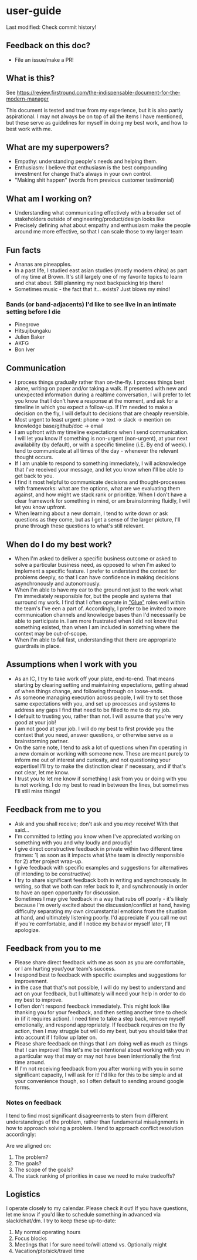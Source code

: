 # user-guide
Last modified: Check commit history!

## Feedback on this doc?
- File an issue/make a PR!

## What is this?
See https://review.firstround.com/the-indispensable-document-for-the-modern-manager

This document is tested and true from my experience, but it is also partly aspirational. I may not always be on top of all the items I have mentioned, but these serve as guidelines for myself in doing my best work, and how to best work with me.

## What are my superpowers?
- Empathy: understanding people's needs and helping them.
- Enthusiasm: I believe that enthusiasm is the best compounding investment for change that's always in your own control.
- "Making shit happen" (words from previous customer testimonial)

## What am I working on?
- Understanding what communicating effectively with a broader set of stakeholders outside of engineering/product/design looks like
- Precisely defining what about empathy and enthusiasm make the people around me more effective, so that I can scale those to my larger team

## Fun facts
- Ananas are pineapples.
- In a past life, I studied east asian studies (mostly modern china) as part of my time at Brown. It's still largely one of my favorite topics to learn and chat about. Still planning my next backpacking trip there!
- Sometimes music - the fact that it... exists? Just blows my mind!

### Bands (or band-adjacents) I'd like to see live in an intimate setting before I die
- Pinegrove
- Hitsujibungaku
- Julien Baker
- AKFG
- Bon Iver

## Communication
- I process things gradually rather than on-the-fly. I process things best alone, writing on paper and/or taking a walk. If presented with new and unexpected information during a realtime conversation, I will prefer to let you know that I don't have a response at the moment, and ask for a timeline in which you expect a follow-up. If  I'm needed to make a decision on the fly, I will default to decisions that are cheaply reversible.
- Most urgent to least urgent: phone -> text -> slack -> mention on knowledge base/github/doc -> email
- I am upfront with my timeline expectations when I send communication. I will let you know if something is non-urgent (non-urgent), at your next availability (by default), or with a specific timeline (i.E. By end of week). I tend to communicate at all times of the day - whenever the relevant thought occurs.
- If I am unable to respond to something immediately, I will acknowledge that I've received your message, and let you know when I'll be able to get back to you.
- I find it most helpful to communicate decisions and thought-processes with frameworks: what are the options, what are we evaluating them against, and how might we stack rank or prioritize. When I don't have a clear framework for something in mind, or am brainstorming fluidly, I will let you know upfront.
- When learning about a new domain, I tend to write down or ask questions as they come, but as I get a sense of the larger picture, I'll prune through these questions to what's still relevant.

## When do I do my best work?
- When I'm asked to deliver a specific business outcome or asked to solve a particular business need, as opposed to when I'm asked to implement a specific feature. I prefer to understand the context for problems deeply, so that I can have confidence in making decisions asynchronously and autonomously.
- When I'm able to have my ear to the ground not just to the work what  I'm immediately responsible for, but the people and systems that surround my work. I find that I often operate in ["Glue"](https://noidea.Dog/glue) roles well within the team's I've een a part of. Accordingly, I prefer to be invited to more communication channels and knowledge bases than I'd necessarily be able to participate in. I am more frustrated when I did not know that something existed, than when I am included in something where the context may be out-of-scope.
- When I'm able to fail fast, understanding that there are appropriate guardrails in place.

## Assumptions when I work with you
- As an IC, I try to take work off your plate, end-to-end. That means starting by clearing setting and maintaining expectations, getting ahead of when things change, and following through on loose-ends.
- As someone managing execution across people, I will try to set those same expectations with you, and set up processes and systems to address any gaps I find that need to be filled to me to do my job.
- I default to trusting you, rather than not. I will assume that you're very good at your job!
- I am not good at your job. I will do my best to first provide you the context that you need, answer questions, or otherwise serve as a brainstorming partner.
- On the same note, I tend to ask a lot of questions when  I'm operating in a new domain or working with someone new. These are meant purely to inform me out of interest and curiosity, and not questioning your expertise! I'll try to make the distinction clear if necessary, and if that's not clear, let me know.
- I trust you to let me know if something I ask from you or doing with you is not working. I do my best to read in between the lines, but sometimes I'll still miss things!


## Feedback from me to you
- Ask and you shall receive; don't ask and you _may_ receive! With that said...
- I'm committed to letting you know when I've appreciated working on something with you and why loudly and proudly!
- I give direct constructive feedback in private within two different time frames: 1) as soon as it impacts what I/the team is directly responsible for 2) after project wrap-up.
- I give feedback with specific examples and suggestions for alternatives (if intending to be constructive)
- I try to share significant feedback both in writing and synchronously. In writing, so that we both can refer back to it, and synchronously in order to have an open opportunity for discussion.
- Sometimes I may give feedback in a way that rubs off poorly - it's likely because  I'm overly excited about the discussion/conflict at hand, having difficulty separating my own circumstantial emotions from the situation at hand, and ultimately listening poorly. I'd appreciate if you call me out if you're comfortable, and if I notice my behavior myself later, I'll apologize.

## Feedback from you to me
- Please share direct feedback with me as soon as you are comfortable, or I am hurting your/your team's success.
- I respond best to feedback with specific examples and suggestions for improvement.
- in the case that that's not possible, I will do my best to understand and act on your feedback, but I ultimately will need your help in order to do my best to improve.
- I often don't respond feedback immediately. This might look like thanking you for your feedback, and then setting another time to check in (if it requires action). I need time to take a step back, remove myself emotionally, and respond appropriately. If feedback requires on the fly action, then I may struggle but will do my best, but you should take that into account if I follow up later on.
- Please share feedback on things that I am doing well as much as things that I can improve! This let's me be intentional about working with you in a particular way that may or may not have been intentionally the first time around.
- If I'm not receiving feedback from you after working with you in some significant capacity, I will ask for it! I'd like for this to be simple and at your convenience though, so I often default to sending around google forms.

### Notes on feedback
I tend to find most significant disagreements to stem from different understandings of the problem, rather than fundamental misalignments in how to approach solving a problem. I tend to approach conflict resolution accordingly:

Are we aligned on:
1. The problem?
2. The goals?
3. The scope of the goals?
4. The stack ranking of priorities in case we need to make tradeoffs?


## Logistics
I operate closely to my calendar. Please check it out! If you have questions, let me know if you'd like to schedule something in advanced via slack/chat/dm. I try to keep these up-to-date:

1. My normal operating hours
2. Focus blocks
3. Meetings that I for sure need to/will attend vs. Optionally might
4. Vacation/pto/sick/travel time

